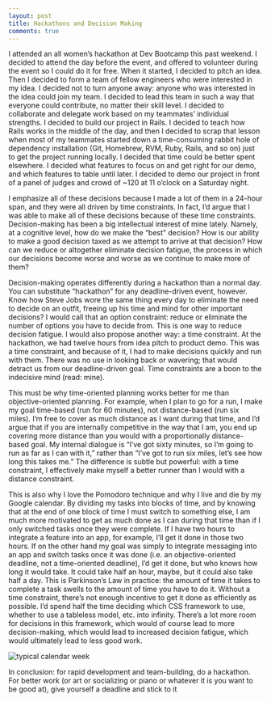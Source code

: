 ```yaml
---
layout: post
title: Hackathons and Decision Making
comments: true
---
```


I attended an all women’s hackathon at Dev Bootcamp this past weekend. I decided to attend the day before the event, and offered to volunteer during the event so I could do it for free. When it started, I decided to pitch an idea. Then I decided to form a team of fellow engineers who were interested in my idea. I decided not to turn anyone away: anyone who was interested in the idea could join my team. I decided to lead this team in such a way that everyone could contribute, no matter their skill level. I decided to collaborate and delegate work based on my teammates’ individual strengths. I decided to build our project in Rails. I decided to teach how Rails works in the middle of the day, and then I decided to scrap that lesson when most of my teammates started down a time-consuming rabbit hole of dependency installation (Git, Homebrew, RVM, Ruby, Rails, and so on) just to get the project running locally. I decided that time could be better spent elsewhere. I decided what features to focus on and get right for our demo, and which features to table until later. I decided to demo our project in front of a panel of judges and crowd of ~120 at 11 o’clock on a Saturday night.

I emphasize all of these decisions because I made a lot of them in a 24-hour span, and they were all driven by time constraints. In fact, I’d argue that I was able to make all of these decisions because of these time constraints. Decision-making has been a big intellectual interest of mine lately. Namely, at a cognitive level, how do we make the “best” decision? How is our ability to make a good decision taxed as we attempt to arrive at that decision? How can we reduce or altogether eliminate decision fatigue, the process in which our decisions become worse and worse as we continue to make more of them?

Decision-making operates differently during a hackathon than a normal day. You can substitute “hackathon” for any deadline-driven event, however. Know how Steve Jobs wore the same thing every day to eliminate the need to decide on an outfit, freeing up his time and mind for other important decisions? I would call that an option constraint: reduce or eliminate the number of options you have to decide from. This is one way to reduce decision fatigue. I would also propose another way: a time constraint. At the hackathon, we had twelve hours from idea pitch to product demo. This was a time constraint, and because of it, I had to make decisions quickly and run with them. There was no use in looking back or wavering; that would detract us from our deadline-driven goal. Time constraints are a boon to the indecisive mind (read: mine).

This must be why time-oriented planning works better for me than objective-oriented planning. For example, when I plan to go for a run, I make my goal time-based (run for 60 minutes), not distance-based (run six miles). I’m free to cover as much distance as I want during that time, and I’d argue that if you are internally competitive in the way that I am, you end up covering more distance than you would with a proportionally distance-based goal. My internal dialogue is “I’ve got sixty minutes, so I’m going to run as far as I can with it,” rather than “I’ve got to run six miles, let’s see how long this takes me.” The difference is subtle but powerful: with a time constraint, I effectively make myself a better runner than I would with a distance constraint.

This is also why I love the Pomodoro technique and why I live and die by my Google calendar. By dividing my tasks into blocks of time, and by knowing that at the end of one block of time I must switch to something else, I am much more motivated to get as much done as I can during that time than if I only switched tasks once they were complete. If I have two hours to integrate a feature into an app, for example, I’ll get it done in those two hours. If on the other hand my goal was simply to integrate messaging into an app and switch tasks once it was done (i.e. an objective-oriented deadline, not a time-oriented deadline), I’d get it done, but who knows how long it would take. It could take half an hour, maybe, but it could also take half a day. This is Parkinson’s Law in practice: the amount of time it takes to complete a task swells to the amount of time you have to do it. Without a time constraint, there’s not enough incentive to get it done as efficiently as possible. I’d spend half the time deciding which CSS framework to use, whether to use a tableless model, etc. into infinity. There’s a lot more room for decisions in this framework, which would of course lead to more decision-making, which would lead to increased decision fatigue, which would ultimately lead to less good work.

![typical calendar week](http://ssb.nyc/blog/wp-content/uploads/2016/09/Screen-Shot-2016-09-12-at-2.34.44-PM-768x489.png)

In conclusion: for rapid development and team-building, do a hackathon. For better work (or art or socializing or piano or whatever it is you want to be good at), give yourself a deadline and stick to it